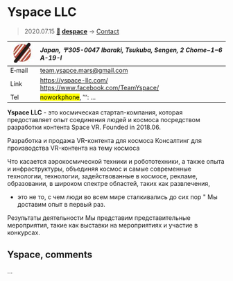 # Yspace LLC
> 2020.07.15 **[🚀](../index/index.md) [despace](index.md)** → [Contact](contact.md)

|[![](f/contact/y/yspace_logo1_thumb.jpg)](f/contact/y/yspace_logo1.png)|*Japan, 〒305-0047 Ibaraki, Tsukuba, Sengen, 2 Chome−1−6 A-19-I*|
|:--|:--|
|E‑mail| <team.ysapce.mars@gmail.com> |
|Link| <https://yspace-llc.com/><br> <https://www.facebook.com/TeamYspace/> |
|Tel| <mark>noworkphone</mark>, ℻: … |

**Yspace LLC** - это космическая стартап-компания, которая предоставляет опыт соединения людей и космоса посредством разработки контента Space VR. Founded in 2018.06.

Разработка и продажа VR-контента для космоса
Консалтинг для производства VR-контента на тему космоса


Что касается аэрокосмической техники и робототехники,
а также опыта и инфраструктуры,
объединяя космос и самые современные технологии,
технологии, задействованные в космосе, рекламе, образовании,
в широком спектре областей, таких как развлечения,
- это не то, с чем люди во всем мире сталкивались до сих пор
" Мы доставим опыт в первый раз.

Результаты деятельности
Мы представим представительные мероприятия, такие как выставки на мероприятиях и участие в конкурсах.

<p style="page-break-after:always"> </p>

## Yspace, comments

…

